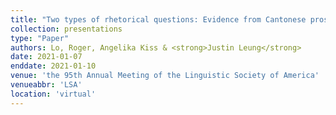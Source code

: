 ```yaml
---
title: "Two types of rhetorical questions: Evidence from Cantonese prosody"
collection: presentations
type: "Paper"
authors: Lo, Roger, Angelika Kiss & <strong>Justin Leung</strong>
date: 2021-01-07
enddate: 2021-01-10
venue: 'the 95th Annual Meeting of the Linguistic Society of America'
venueabbr: 'LSA'
location: 'virtual'
---
```

